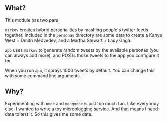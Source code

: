What?
-----

This module has two pars

`markov` creates hybrid personalities by mashing people's twitter feeds
together.  Included in the `personas` directory are some data to create a Kanye
West + Dmitri Medvedev, and a Martha Stewart + Lady Gaga.

`app` uses `markov` to generate random tweets by the available personas (you
can always add more), and POSTs those tweets to the app you configure it for.

When you run `app`, it sprays 1000 tweets by default.  You can change this with
some command line arguments.

Why?
----

Experimenting with `node` and `mongoose` is just too much fun.  Like everybody
else, I wanted to write a toy microblogging service.  And that means I need
data to test it.  So this gives me some data.


